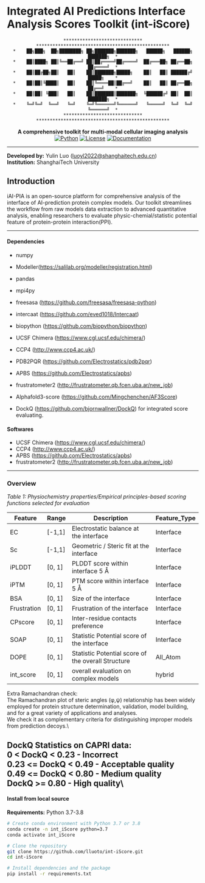# Integrated AI Predictions Interface Analysis Scores Toolkit (int-iScore)

<div align="center">

```
**​*​**​*​**​*​**​*​**​*​**​*​**​*​**​**​**​**​*************************************************
*    ██╗███╗  ██╗████████╗ ██╗███████╗███████╗   ██████╗   ██████╗ ███████╗  *
*    ██║████╗ ██║╚══██╔══╝ ██║██╔════╝██╔════╝  ██╔═══██╗ ██╔══██╗ ██╔════╝  *
*    ██║██╔██╗██║   ██║    ██║███████╗█████╗    ██║   ██║ ██████╔╝ █████╗    *
*    ██║██║╚████║   ██║    ██║╚════██║██╔══╝    ██║   ██║ ██╔══██╗ ██╔══╝    *
*    ██║██║ ╚███║   ██║    ██║███████║███████╗  ╚██████╔╝ ██║  ██║ ███████╗  *
*    ╚═╝╚═╝  ╚══╝   ╚═╝    ╚═╝╚══════╝╚══════╝   ╚═════╝  ╚═╝  ╚═╝ ╚══════╝  *
**​*​**​*​**​*​**​*​**​*​**​*​**​*​**​**​**​**​*************************************************
```





**A comprehensive toolkit for multi-modal cellular imaging analysis**
[![Python](https://img.shields.io/badge/Python-3.7%2B-blue.svg)](https://www.python.org/)
[![License](https://img.shields.io/badge/License-MIT-green.svg)](LICENSE)
[![Documentation](https://img.shields.io/badge/docs-available-brightgreen.svg)](docs/)

</div>

---

**Developed by:** Yulin Luo ([luoyl2022@shanghaitech.edu.cn](mailto:luoyl2022@shanghaitech.edu.cn))  
**Institution:** ShanghaiTech University



## Introduction

   iAI-PIA is an open-source platform for comprehensive analysis of the interface of AI-prediction protein complex models. Our toolkit streamlines the workflow from raw models data extraction to advanced quantitative analysis, enabling researchers to evaluate physic-chemial/statistic potential feature of protein-protein interaction(PPI).


---

#### Dependencies

* numpy
* Modeller(https://salilab.org/modeller/registration.html)
* pandas
* mpi4py
* freesasa (https://github.com/freesasa/freesasa-python)
* intercaat (https://github.com/eved1018/Intercaat)
* biopython (https://github.com/biopython/biopython)
* UCSF Chimera (https://www.cgl.ucsf.edu/chimera/)
* CCP4 (http://www.ccp4.ac.uk/)
* PDB2PQR (https://github.com/Electrostatics/pdb2pqr)
* APBS (https://github.com/Electrostatics/apbs)
* frustratometer2 (http://frustratometer.qb.fcen.uba.ar/new_job)
* Alphafold3-score (https://github.com/Mingchenchen/AF3Score)

* DockQ (https://github.com/bjornwallner/DockQ) for integrated score evaluating.



#### Softwares

* UCSF Chimera (https://www.cgl.ucsf.edu/chimera/)
* CCP4 (http://www.ccp4.ac.uk/)
* APBS (https://github.com/Electrostatics/apbs)
* frustratometer2 (http://frustratometer.qb.fcen.uba.ar/new_job)



---





### Overview

*Table 1: Physiochemistry properties/Empirical principles-based scoring functions selected for evaluation*

| Feature | Range | Description | Feature_Type | 
| ------- | ----- | ----------- | ------------ |
EC | [-1,1] | Electrostatic balance at the interface | Interface      
Sc | [-1,1] | Geometric / Steric fit at the interface | Interface       
iPLDDT | [0, 1] | PLDDT score within interface 5 Å | Interface        
iPTM | [0, 1] | PTM score within interface 5 Å | Interface       
BSA | [0, 1] | Size of the interface|Interface      
Frustration | [0, 1] | Frustration of the interface| Interface      
CPscore | [0, 1]| Inter-residue contacts preference | Interface 
SOAP | [0, 1] | Statistic Potential score of the interface | Interface 
DOPE | [0, 1] | Statistic Potential score of the overall Structure | All_Atom       
int_score | [0, 1] | overall evaluation on complex models | hybrid 

   Extra Ramachandran check:  
   The Ramachandran plot of steric angles (φ,ψ) relationship has been widely employed for protein structure determination, validation, model building, and for a great variety of applications and analyses.\
   We check it as complementary criteria for distinguishing improper models from prediction decoys.\

   
   DockQ Statistics on CAPRI data:\
        0    <  DockQ <  0.23 - Incorrect\
        0.23 <= DockQ <  0.49 - Acceptable quality\
        0.49 <= DockQ <  0.80 - Medium quality\
                DockQ >= 0.80 - High quality\
---
#### Install from local source

**Requirements:** Python 3.7-3.8

```bash
# Create conda environment with Python 3.7 or 3.8
conda create -n int_iScore python=3.7
conda activate int_iScore

# Clone the repository
git clone https://github.com/lluoto/int-iScore.git
cd int-iScore

# Install dependencies and the package
pip install -r requirements.txt

```




